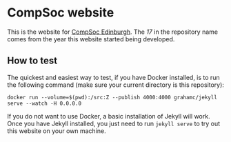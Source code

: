 # CompSoc website

This is the website for [CompSoc Edinburgh](http://comp-soc.com).
The _17_ in the repository name comes from the year this website
started being developed.

## How to test

The quickest and easiest way to test, if you have Docker installed, is to run
the following command (make sure your current directory is this repository):

```
docker run --volume=$(pwd):/src:Z --publish 4000:4000 grahamc/jekyll serve --watch -H 0.0.0.0
```

If you do not want to use Docker, a basic installation of Jekyll will work.
Once you have Jekyll installed, you just need to run `jekyll serve` to try
out this website on your own machine.
